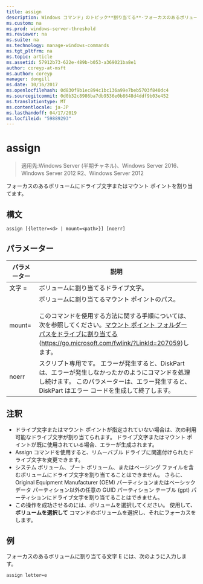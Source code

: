 ```yaml
---
title: assign
description: Windows コマンド」のトピック**割り当てる**-フォーカスのあるボリュームにドライブ文字またはマウント ポイントを割り当てます。
ms.custom: na
ms.prod: windows-server-threshold
ms.reviewer: na
ms.suite: na
ms.technology: manage-windows-commands
ms.tgt_pltfrm: na
ms.topic: article
ms.assetid: 57912b73-622e-489b-b053-a369021ba8e1
author: coreyp-at-msft
ms.author: coreyp
manager: dongill
ms.date: 10/16/2017
ms.openlocfilehash: 0d830f9b1ec894c1bc136a99e7beb5703f840dc4
ms.sourcegitcommit: 0d0b32c8986ba7db9536e0b8648d4ddf9b03e452
ms.translationtype: MT
ms.contentlocale: ja-JP
ms.lasthandoff: 04/17/2019
ms.locfileid: "59889293"
---
```

# <a name="assign"></a>assign

>適用先:Windows Server (半期チャネル)、Windows Server 2016、Windows Server 2012 R2、Windows Server 2012

フォーカスのあるボリュームにドライブ文字またはマウント ポイントを割り当てます。

## <a name="syntax"></a>構文
```
assign [{letter=<d> | mount=<path>}] [noerr]
```
## <a name="parameters"></a>パラメーター
|パラメーター|説明|
|-------|--------|
|文字 =<d>|ボリュームに割り当てるドライブ文字。|
|mount=<path>|ボリュームに割り当てるマウント ポイントのパス。<br /><br />このコマンドを使用する方法に関する手順については、次を参照してください。[マウント ポイント フォルダー パスをドライブに割り当てる](https://go.microsoft.com/fwlink/?LinkId=207059)(https://go.microsoft.com/fwlink/?LinkId=207059)します。|
|noerr|スクリプト専用です。 エラーが発生すると、DiskPart は、エラーが発生しなかったかのようにコマンドを処理し続けます。 このパラメーターは、エラー発生すると、DiskPart はエラー コードを生成して終了します。|
## <a name="remarks"></a>注釈
-   ドライブ文字またはマウント ポイントが指定されていない場合は、次の利用可能なドライブ文字が割り当てられます。 ドライブ文字またはマウント ポイントが既に使用されている場合、エラーが生成されます。
-   Assign コマンドを使用すると、リムーバブル ドライブに関連付けられたドライブ文字を変更できます。
-   システム ボリューム、ブート ボリューム、またはページング ファイルを含むボリュームにドライブ文字を割り当てることはできません。 さらに、Original Equipment Manufacturer (OEM) パーティションまたはベーシック データ パーティション以外の任意の GUID パーティション テーブル (gpt) パーティションにドライブ文字を割り当てることはできません。
-   この操作を成功させるのには、ボリュームを選択してください。 使用して、 **ボリュームを選択して** コマンドのボリュームを選択し、それにフォーカスをします。
## <a name="BKMK_examples"></a>例
フォーカスのあるボリュームに割り当てる文字 E には、次のように入力します。
```
assign letter=e
```

